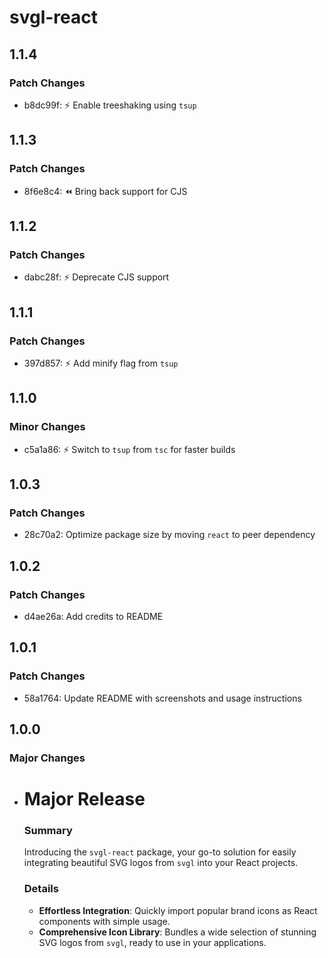 # svgl-react

## 1.1.4

### Patch Changes

- b8dc99f: ⚡️ Enable treeshaking using `tsup`

## 1.1.3

### Patch Changes

- 8f6e8c4: ⏪️ Bring back support for CJS

## 1.1.2

### Patch Changes

- dabc28f: ⚡️ Deprecate CJS support

## 1.1.1

### Patch Changes

- 397d857: ⚡️ Add minify flag from `tsup`

## 1.1.0

### Minor Changes

- c5a1a86: ⚡️ Switch to `tsup` from `tsc` for faster builds

## 1.0.3

### Patch Changes

- 28c70a2: Optimize package size by moving `react` to peer dependency

## 1.0.2

### Patch Changes

- d4ae26a: Add credits to README

## 1.0.1

### Patch Changes

- 58a1764: Update README with screenshots and usage instructions

## 1.0.0

### Major Changes

- # Major Release

  ### Summary

  Introducing the `svgl-react` package, your go-to solution for easily integrating beautiful SVG logos from `svgl` into your React projects.

  ### Details

  - **Effortless Integration**: Quickly import popular brand icons as React components with simple usage.
  - **Comprehensive Icon Library**: Bundles a wide selection of stunning SVG logos from `svgl`, ready to use in your applications.
